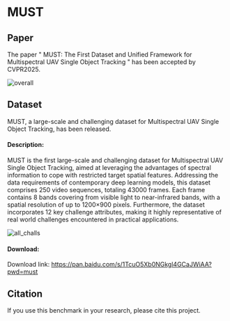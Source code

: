 # MUST

## Paper

The paper " MUST: The First Dataset and Unified Framework for Multispectral UAV Single Object Tracking " has been accepted by CVPR2025.

![overall](https://github.com/user-attachments/assets/d7e9ee8e-9d69-4097-891d-b6a742c4c13d)


## Dataset

MUST, a large-scale and challenging dataset for Multispectral UAV Single Object Tracking, has been released.

#### Description:

MUST is the first large-scale and challenging dataset for Multispectral UAV Single Object Tracking, aimed at leveraging the advantages of spectral information to cope with restricted target spatial features. Addressing the data requirements of contemporary deep learning models, this dataset comprises 250 video sequences, totaling 43000 frames. Each frame contains 8 bands covering from visible light to near-infrared bands, with a spatial resolution of up to 1200×900 pixels. Furthermore, the dataset  incorporates 12 key challenge attributes, making it highly representative of real world challenges encountered in practical applications.

![all_challs](https://github.com/user-attachments/assets/d8619a93-1913-4fb2-b889-b69865b01753)

#### Download:

Download link: 
https://pan.baidu.com/s/1TcuO5Xb0NGkgl4GCaJWiAA?pwd=must

## Citation

If you use this benchmark in your research, please cite this project.
